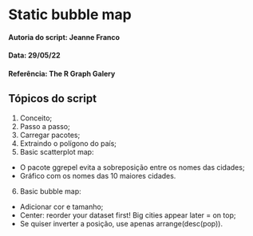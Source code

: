 # Static bubble map

#### Autoria do script: Jeanne Franco
#### Data: 29/05/22
#### Referência: The R Graph Galery

## Tópicos do script

1. Conceito;
2. Passo a passo;
3. Carregar pacotes;
4. Extraindo o polígono do país;
5. Basic scatterplot map:
- O pacote ggrepel evita a sobreposição entre os nomes das cidades;
- Gráfico com os nomes das 10 maiores cidades.
6. Basic bubble map:
- Adicionar cor e tamanho;
- Center: reorder your dataset first! Big cities appear later = on top;
- Se quiser inverter a posição, use apenas arrange(desc(pop)).
